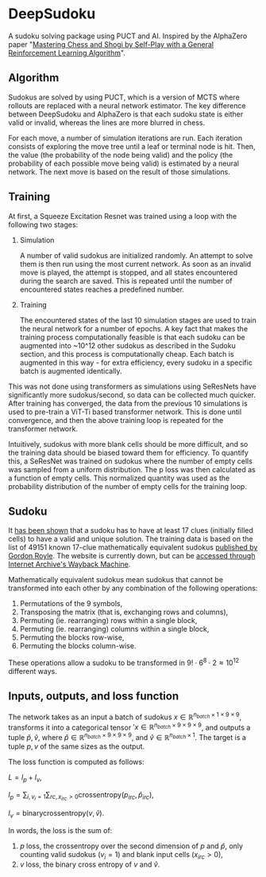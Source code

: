 # DeepSudoku
A sudoku solving package using PUCT and AI. Inspired by the AlphaZero paper
"[Mastering Chess and Shogi by Self-Play with a General Reinforcement Learning Algorithm](https://arxiv.org/abs/1712.01815)".

## Algorithm
Sudokus are solved by using PUCT, which is a version of MCTS where rollouts are replaced with a 
neural network estimator. The key difference between DeepSudoku and AlphaZero is that each sudoku state
is either valid or invalid, whereas the lines are more blurred in chess.

For each move, a number of simulation iterations are run. Each iteration consists of exploring the move tree until a 
leaf or terminal node is hit. Then, the value (the probability of the node being valid) and the policy 
(the probability of each possible move being valid) is estimated by a neural network. The next move is based on
the result of those simulations.

## Training
At first, a Squeeze Excitation Resnet was trained using a loop with the following two stages:
1. Simulation

    A number of valid sudokus are initialized randomly. An attempt to solve them is then run using the most
    current network. As soon as an invalid move is played, the attempt is stopped, and all states encountered 
    during the search are saved. This is repeated until the number of encountered states reaches a predefined 
    number.
2. Training

    The encountered states of the last 10 simulation stages are used to train the neural network for a number
    of epochs. A key fact that makes the training process computationally feasible is that each sudoku can be
    augmented into ~10^12 other sudokus as described in the Sudoku section, and this process is computationally
    cheap. Each batch is augmented in this way - for extra efficiency, every sudoku in a specific batch is
    augmented identically.

This was not done using transformers as simulations using SeResNets have significantly more sudokus/second, so
data can be collected much quicker. After training has converged, the data from the previous 10 simulations is used
to pre-train a ViT-Ti based transformer network. This is done until convergence, and then the above training loop
is repeated for the transformer network.

Intuitively, sudokus with more blank cells should be more difficult, and so the training data should be biased toward
them for efficiency. To quantify this, a SeResNet was trained on sudokus where the number of empty cells was
sampled from a uniform distribution. The p loss was then calculated as a function of empty cells. This normalized 
quantity was used as the probability distribution of the number of empty cells for the training loop.

## Sudoku
It [has been shown](arxiv.org/abs/1201.0749) that a sudoku has to have at least 17 clues (initially filled cells) to have a valid and unique 
solution. The training data is based on the list of 49151 known 17-clue mathematically equivalent sudokus [published
by Gordon Royle](http://mapleta.maths.uwa.edu.au/~gordon/sudokumin.php). The website is currently down, but can be 
[accessed through Internet Archive's Wayback Machine](https://web.archive.org/web/20120722180233/http://mapleta.maths.uwa.edu.au/~gordon/sudokumin.php).
    
Mathematically equivalent sudokus mean sudokus that cannot be transformed into each other by any combination
of the following operations:
1. Permutations of the 9 symbols, 
2. Transposing the matrix (that is, exchanging rows and columns),
3. Permuting (ie. rearranging) rows within a single block, 
4. Permuting (ie. rearranging) columns within a single block, 
5. Permuting the blocks row-wise, 
6. Permuting the blocks column-wise. 

These operations allow a sudoku to be transformed in $9!\cdot6^8\cdot2\approx 10^{12}$ different ways.

## Inputs, outputs, and loss function
The network takes as an input a batch of sudokus $x\in\mathbb{R}^{n_{batch}\times1\times9\times9}$, transforms it into a categorical tensor $\prime{x}\in\mathbb{R}^{n_{batch}\times9\times9\times9}$, and outputs a tuple $\hat{p},\hat{v}$, where $\hat{p}\in\mathbb{R}^{n_{batch}\times9\times9\times9}$, and $\hat{v}\in\mathbb{R}^{n_{batch}\times1}$. The target is a tuple $p,v$ of the same sizes as the output.

The loss function is computed as follows:

$L = l_p + l_v,$

$l_p = \sum_{i, v_i = 1}\sum_{rc, x_{irc} > 0}\mathrm{crossentropy}(p_{irc}, \hat{p}_{irc}),$

$l_v = \mathrm{binarycrossentropy}(v, \hat{v}).$

In words, the loss is the sum of:
1. $p$ loss, the crossentropy over the second dimension of $p$ and $\hat{p}$, only counting valid sudokus $(v_{i} = 1)$ and blank input cells $(x_{irc} > 0)$,
2. $v$ loss, the binary cross entropy of $v$ and $\hat{v}$.
